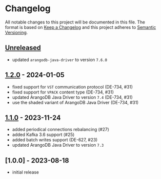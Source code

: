 # Changelog

All notable changes to this project will be documented in this file.
The format is based on [Keep a Changelog](http://keepachangelog.com/en/1.0.0/) and this project adheres to [Semantic Versioning](http://semver.org/spec/v2.0.0.html).

## [Unreleased]

- updated `arangodb-java-driver` to version `7.6.0`

## [1.2.0] - 2024-01-05

- fixed support for `VST` communication protocol (DE-734, #31)
- fixed support for `VPACK` content type (DE-734, #31)
- updated ArangoDB Java Driver to version `7.4` (DE-734, #31)
- use the shaded variant of ArangoDB Java Driver (DE-734, #31)

## [1.1.0] - 2023-11-24

- added periodical connections rebalancing (#27)
- added Kafka 3.6 support (#25)
- added batch writes support (DE-627, #23)
- updated ArangoDB Java Driver to version `7.3`

## [1.0.0] - 2023-08-18

- initial release

[unreleased]: https://github.com/arangodb/kafka-connect-arangodb/compare/v1.2.0...HEAD
[1.2.0]: https://github.com/arangodb/kafka-connect-arangodb/compare/v1.1.0...v1.2.0
[1.1.0]: https://github.com/arangodb/kafka-connect-arangodb/compare/v1.0.0...v1.1.0
